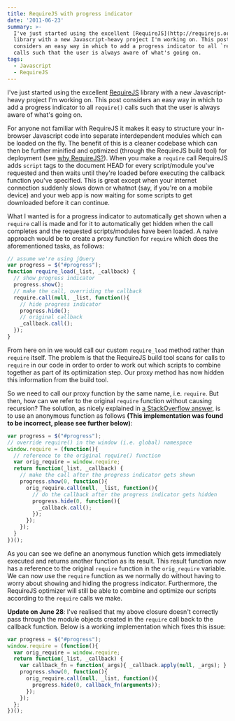 ```yaml
---
title: RequireJS with progress indicator
date: '2011-06-23'
summary: >-
  I've just started using the excellent [RequireJS](http://requirejs.org/)
  library with a new Javascript-heavy project I'm working on. This post
  considers an easy way in which to add a progress indicator to all `require()`
  calls such that the user is always aware of what's going on.
tags:
  - Javascript
  - RequireJS
---
```

I've just started using the excellent [RequireJS](http://requirejs.org/) library with a new Javascript-heavy project I'm working on. This post considers an easy way in which to add a progress indicator to all `require()` calls such that the user is always aware of what's going on.

For anyone not familiar with RequireJS it makes it easy to structure your in-browser Javascript code into separate interdependent modules which can be loaded on the fly. The benefit of this is a cleaner codebase which can then be further minified and optimized (through the RequireJS build tool) for deployment (see [why RequireJS?](http://requirejs.org/docs/why.html)). When you make a `require` call RequireJS adds `script` tags to the document HEAD for every script/module you've requested and then waits until they're loaded before executing the callback function you've specified. This is great except when your internet connection suddenly slows down or whatnot (say, if you're on a mobile device) and your web app is now waiting for some scripts to get downloaded before it can continue.

What I wanted is for a progress indicator to automatically get shown when a `require` call is made and for it to automatically get hidden when the call completes and the requested scripts/modules have been loaded. A naive approach would be to create a proxy function for `require` which does the aforementioned tasks, as follows:

```js
// assume we're using jQuery
var progress = $("#progress");
function require_load(_list, _callback) {
  // show progress indicator
  progress.show();
  // make the call, overriding the callback
  require.call(null, _list, function(){
    // hide progress indicator
    progress.hide();
    // original callback
    _callback.call();
  });
}
```

From here on in we would call our custom `require_load` method rather than `require` itself. The problem is that the RequireJS build tool scans for calls to `require` in our code in order to order to work out which scripts to combine together as part of its optimization step. Our proxy method has now hidden this information from the build tool.

So we need to call our proxy function by the same name, i.e. `require`. But then, how can we refer to the original `require` function without causing recursion? The solution, as nicely explained in [a StackOverflow answer](http://stackoverflow.com/questions/296667/overriding-a-javascript-function-while-referencing-the-original), is to use an anonymous function as follows **(This implementation was found to be incorrect, please see further below)**:

```js
var progress = $("#progress");
// override require() in the window (i.e. global) namespace
window.require = (function(){
  // reference to the original require() function
  var orig_require = window.require;
  return function(_list, _callback) {
    // make the call after the progress indicator gets shown
    progress.show(0, function(){
      orig_require.call(null, _list, function(){
        // do the callback after the progress indicator gets hidden
        progress.hide(0, function(){
          _callback.call();
        });
      });
    });
  }
})();
```

As you can see we define an anonymous function which gets immediately executed and returns another function as its result. This result function now has a reference to the original `require` function in the `orig_require` variable. We can now use the `require` function as we normally do without having to worry about showing and hiding the progress indicator. Furthermore, the RequireJS optimizer will still be able to combine and optimize our scripts according to the `require` calls we make.

**Update on June 28**: I've realised that my above closure doesn't correctly pass through the module objects created in the `require` call back to the callback function. Below is a working implementation which fixes this issue:

```js
var progress = $("#progress");
window.require = (function(){
  var orig_require = window.require;
  return function(_list, _callback) {
    var callback_fn = function(_args){ _callback.apply(null, _args); }
    progress.show(0, function(){
      orig_require.call(null, _list, function(){
        progress.hide(0, callback_fn(arguments));
      });
    });
  };
})();
```
